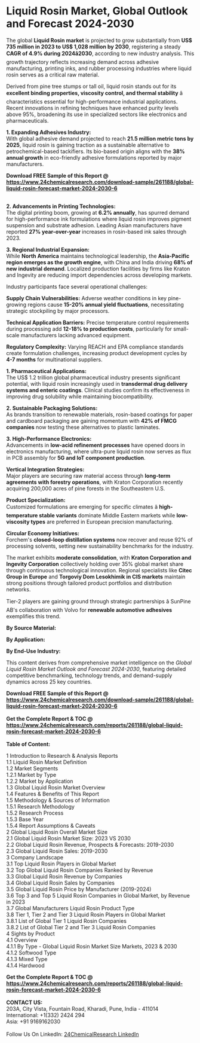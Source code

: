 <h1>Liquid Rosin Market, Global Outlook and Forecast 2024-2030</h1><p>The global <strong>Liquid Rosin market</strong> is projected to grow substantially from <strong>US$ 735 million in 2023 to US$ 1,028 million by 2030</strong>, registering a steady <strong>CAGR of 4.9% during 2024â2030</strong>, according to new industry analysis. This growth trajectory reflects increasing demand across adhesive manufacturing, printing inks, and rubber processing industries where liquid rosin serves as a critical raw material.</p><p>Derived from pine tree stumps or tall oil, liquid rosin stands out for its <strong>excellent binding properties, viscosity control, and thermal stability</strong> â characteristics essential for high-performance industrial applications. Recent innovations in refining techniques have enhanced purity levels above 95%, broadening its use in specialized sectors like electronics and pharmaceuticals.</p><p><strong>1. Expanding Adhesives Industry:</strong><br>
With global adhesive demand projected to reach <strong>21.5 million metric tons by 2025</strong>, liquid rosin is gaining traction as a sustainable alternative to petrochemical-based tackifiers. Its bio-based origin aligns with the <strong>38% annual growth</strong> in eco-friendly adhesive formulations reported by major manufacturers.</p><div><b>Download FREE Sample of this Report @ 
            <a href="https://www.24chemicalresearch.com/download-sample/261188/global-liquid-rosin-forecast-market-2024-2030-6">
            https://www.24chemicalresearch.com/download-sample/261188/global-liquid-rosin-forecast-market-2024-2030-6</a></b></div><br><p><strong>2. Advancements in Printing Technologies:</strong><br>
The digital printing boom, growing at <strong>6.2% annually</strong>, has spurred demand for high-performance ink formulations where liquid rosin improves pigment suspension and substrate adhesion. Leading Asian manufacturers have reported <strong>27% year-over-year</strong> increases in rosin-based ink sales through 2023.</p><p><strong>3. Regional Industrial Expansion:</strong><br>
While <strong>North America</strong> maintains technological leadership, the <strong>Asia-Pacific region emerges as the growth engine</strong>, with China and India driving <strong>68% of new industrial demand</strong>. Localized production facilities by firms like Kraton and Ingevity are reducing import dependencies across developing markets.</p><p>Industry participants face several operational challenges:</p><p><strong>Supply Chain Vulnerabilities:</strong> Adverse weather conditions in key pine-growing regions cause <strong>15-20% annual yield fluctuations</strong>, necessitating strategic stockpiling by major processors.</p><p><strong>Technical Application Barriers:</strong> Precise temperature control requirements during processing add <strong>12-18% to production costs</strong>, particularly for small-scale manufacturers lacking advanced equipment.</p><p><strong>Regulatory Complexity:</strong> Varying REACH and EPA compliance standards create formulation challenges, increasing product development cycles by <strong>4-7 months</strong> for multinational suppliers.</p><p><strong>1. Pharmaceutical Applications:</strong><br>
The US$ 1.2 trillion global pharmaceutical industry presents significant potential, with liquid rosin increasingly used in <strong>transdermal drug delivery systems and enteric coatings</strong>. Clinical studies confirm its effectiveness in improving drug solubility while maintaining biocompatibility.</p><p><strong>2. Sustainable Packaging Solutions:</strong><br>
As brands transition to renewable materials, rosin-based coatings for paper and cardboard packaging are gaining momentum with <strong>42% of FMCG companies</strong> now testing these alternatives to plastic laminates.</p><p><strong>3. High-Performance Electronics:</strong><br>
Advancements in <strong>low-acid refinement processes</strong> have opened doors in electronics manufacturing, where ultra-pure liquid rosin now serves as flux in PCB assembly for <strong>5G and IoT component production</strong>.</p><p><strong>Vertical Integration Strategies:</strong><br>
	Major players are securing raw material access through <strong>long-term agreements with forestry operations</strong>, with Kraton Corporation recently acquiring 200,000 acres of pine forests in the Southeastern U.S.</p><p><strong>Product Specialization:</strong><br>
	Customized formulations are emerging for specific climates â <strong>high-temperature stable variants</strong> dominate Middle Eastern markets while <strong>low-viscosity types</strong> are preferred in European precision manufacturing.</p><p><strong>Circular Economy Initiatives:</strong><br>
	Forchem's <strong>closed-loop distillation systems</strong> now recover and reuse 92% of processing solvents, setting new sustainability benchmarks for the industry.</p><p>The market exhibits <strong>moderate consolidation</strong>, with <strong>Kraton Corporation and Ingevity Corporation</strong> collectively holding over 35% global market share through continuous technological innovation. Regional specialists like <strong>Citec Group in Europe</strong> and <strong>Torgoviy Dom Lesokhimik in CIS markets</strong> maintain strong positions through tailored product portfolios and distribution networks.</p><p>Tier-2 players are gaining ground through strategic partnerships â SunPine AB's collaboration with Volvo for <strong>renewable automotive adhesives</strong> exemplifies this trend.</p><p><strong>By Source Material:</strong></p><p><strong>By Application:</strong></p><p><strong>By End-Use Industry:</strong></p><p>This content derives from comprehensive market intelligence on the <em>Global Liquid Rosin Market Outlook and Forecast 2024-2030</em>, featuring detailed competitive benchmarking, technology trends, and demand-supply dynamics across 25 key countries.</p><div><b>Download FREE Sample of this Report @ 
            <a href="https://www.24chemicalresearch.com/download-sample/261188/global-liquid-rosin-forecast-market-2024-2030-6">
            https://www.24chemicalresearch.com/download-sample/261188/global-liquid-rosin-forecast-market-2024-2030-6</a></b></div><br><div><b>Get the Complete Report & TOC @ 
            <a href="https://www.24chemicalresearch.com/reports/261188/global-liquid-rosin-forecast-market-2024-2030-6">
            https://www.24chemicalresearch.com/reports/261188/global-liquid-rosin-forecast-market-2024-2030-6</a></b></div><br>
            <b>Table of Content:</b><p>1 Introduction to Research & Analysis Reports<br />
    1.1 Liquid Rosin Market Definition<br />
    1.2 Market Segments<br />
        1.2.1 Market by Type<br />
        1.2.2 Market by Application<br />
    1.3 Global Liquid Rosin Market Overview<br />
    1.4 Features & Benefits of This Report<br />
    1.5 Methodology & Sources of Information<br />
        1.5.1 Research Methodology<br />
        1.5.2 Research Process<br />
        1.5.3 Base Year<br />
        1.5.4 Report Assumptions & Caveats<br />
2 Global Liquid Rosin Overall Market Size<br />
    2.1 Global Liquid Rosin Market Size: 2023 VS 2030<br />
    2.2 Global Liquid Rosin Revenue, Prospects & Forecasts: 2019-2030<br />
    2.3 Global Liquid Rosin Sales: 2019-2030<br />
3 Company Landscape<br />
    3.1 Top Liquid Rosin Players in Global Market<br />
    3.2 Top Global Liquid Rosin Companies Ranked by Revenue<br />
    3.3 Global Liquid Rosin Revenue by Companies<br />
    3.4 Global Liquid Rosin Sales by Companies<br />
    3.5 Global Liquid Rosin Price by Manufacturer (2019-2024)<br />
    3.6 Top 3 and Top 5 Liquid Rosin Companies in Global Market, by Revenue in 2023<br />
    3.7 Global Manufacturers Liquid Rosin Product Type<br />
    3.8 Tier 1, Tier 2 and Tier 3 Liquid Rosin Players in Global Market<br />
        3.8.1 List of Global Tier 1 Liquid Rosin Companies<br />
        3.8.2 List of Global Tier 2 and Tier 3 Liquid Rosin Companies<br />
4 Sights by Product<br />
    4.1 Overview<br />
        4.1.1 By Type - Global Liquid Rosin Market Size Markets, 2023 & 2030<br />
        4.1.2 Softwood Type<br />
        4.1.3 Mixed Type<br />
        4.1.4 Hardwood </p><div><b>Get the Complete Report & TOC @ 
            <a href="https://www.24chemicalresearch.com/reports/261188/global-liquid-rosin-forecast-market-2024-2030-6">
            https://www.24chemicalresearch.com/reports/261188/global-liquid-rosin-forecast-market-2024-2030-6</a></b></div><br><b>CONTACT US:</b><br>
            203A, City Vista, Fountain Road, Kharadi, Pune, India - 411014<br>
            International: +1(332) 2424 294<br>
            Asia: +91 9169162030 <br><br>
            Follow Us On LinkedIn: <a href="https://www.linkedin.com/company/24chemicalresearch/">24ChemicalResearch LinkedIn</a>
